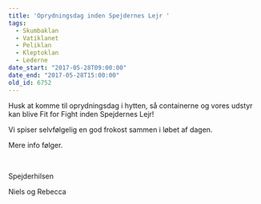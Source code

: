 ```yaml
---
title: 'Oprydningsdag inden Spejdernes Lejr '
tags:
  - Skumbaklan
  - Vatiklanet
  - Peliklan
  - Kleptoklan
  - Lederne
date_start: "2017-05-28T09:00:00"
date_end: "2017-05-28T15:00:00"
old_id: 6752
---
```

Husk at komme til oprydningsdag i hytten, så containerne og vores udstyr kan blive Fit for Fight inden Spejdernes Lejr!&nbsp;

Vi spiser selvfølgelig en god frokost sammen i løbet af dagen.&nbsp;

Mere info følger.&nbsp;

&nbsp;

Spejderhilsen&nbsp;

Niels og Rebecca&nbsp;
